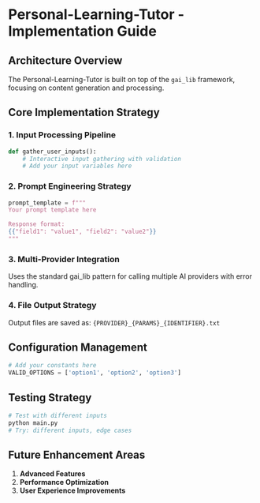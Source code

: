 # Personal-Learning-Tutor - Implementation Guide

## Architecture Overview

The Personal-Learning-Tutor is built on top of the `gai_lib` framework, focusing on content generation and processing.

## Core Implementation Strategy

### 1. Input Processing Pipeline

```python
def gather_user_inputs():
    # Interactive input gathering with validation
    # Add your input variables here
```

### 2. Prompt Engineering Strategy

```python
prompt_template = f"""
Your prompt template here

Response format:
{{"field1": "value1", "field2": "value2"}}
"""
```

### 3. Multi-Provider Integration

Uses the standard gai_lib pattern for calling multiple AI providers with error handling.

### 4. File Output Strategy

Output files are saved as: `{PROVIDER}_{PARAMS}_{IDENTIFIER}.txt`

## Configuration Management

```python
# Add your constants here
VALID_OPTIONS = ['option1', 'option2', 'option3']
```

## Testing Strategy

```bash
# Test with different inputs
python main.py
# Try: different inputs, edge cases
```

## Future Enhancement Areas

1. **Advanced Features**
2. **Performance Optimization** 
3. **User Experience Improvements**
